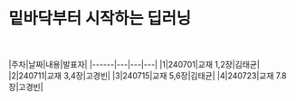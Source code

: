 밑바닥부터 시작하는 딥러닝
============================
<br><br>
|주차|날짜|내용|발표자|
|------|---|---|---|
|1|240701|교재 1,2장|김태균|
|2|240711|교재 3,4장|고경빈|
|3|240715|교재 5,6장|김태균|
|4|240723|교재 7.8장|고경빈|
<br>
